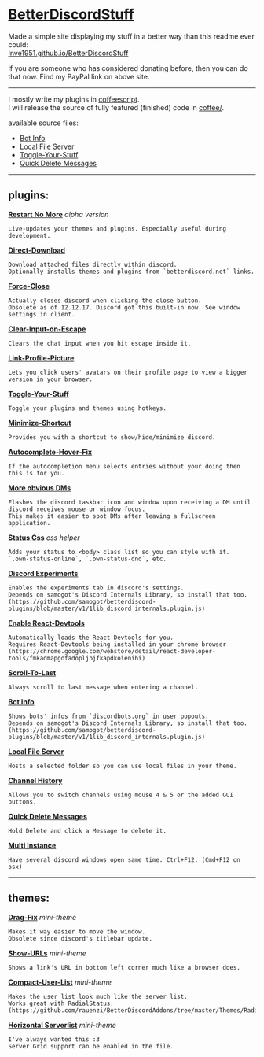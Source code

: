 # [BetterDiscordStuff](https://Inve1951.github.io/BetterDiscordStuff)

Made a simple site displaying my stuff in a better way than this readme ever could:<br/>
[Inve1951.github.io/BetterDiscordStuff](https://Inve1951.github.io/BetterDiscordStuff)

If you are someone who has considered donating before, then you can do that now. Find my PayPal link on above site.

------------------------

I mostly write my plugins in [coffeescript](http://coffeescript.org/).<br/>
I will release the source of fully featured (finished) code in [coffee/](coffee/).

available source files:
* [Bot Info](coffee/botInfo.plugin.coffee)
* [Local File Server](coffee/localFileServer.plugin.coffee)
* [Toggle-Your-Stuff](coffee/toggleYourStuff.plugin.coffee)
* [Quick Delete Messages](coffee/QuickDeleteMessages.plugin.coffee)

------------------------

## plugins:

  **[Restart No More](plugins/restartNoMore.plugin.js)** _alpha version_

    Live-updates your themes and plugins. Especially useful during development.

  **[Direct-Download](plugins/directDownload.plugin.js)**

    Download attached files directly within discord.
    Optionally installs themes and plugins from `betterdiscord.net` links.

  **[Force-Close](plugins/forceClose.plugin.js)**

    Actually closes discord when clicking the close button.
    Obsolete as of 12.12.17. Discord got this built-in now. See window settings in client.

  **[Clear-Input-on-Escape](plugins/clearInputOnEsc.plugin.js)**

    Clears the chat input when you hit escape inside it.

  **[Link-Profile-Picture](plugins/linkProfilePicture.plugin.js)**

    Lets you click users' avatars on their profile page to view a bigger version in your browser.

  **[Toggle-Your-Stuff](plugins/toggleYourStuff.plugin.js)**

    Toggle your plugins and themes using hotkeys.

  **[Minimize-Shortcut](plugins/minimizeShortcut.plugin.js)**

    Provides you with a shortcut to show/hide/minimize discord.

  **[Autocomplete-Hover-Fix](plugins/autocompleteHoverFix.plugin.js)**

    If the autocompletion menu selects entries without your doing then this is for you.

  **[More obvious DMs](plugins/moreObviousDMs.plugin.js)**

    Flashes the discord taskbar icon and window upon receiving a DM until discord receives mouse or window focus.
    This makes it easier to spot DMs after leaving a fullscreen application.

  **[Status Css](plugins/statusCss.plugin.js)** _css helper_

    Adds your status to <body> class list so you can style with it.
    `.own-status-online`, `.own-status-dnd`, etc.

  **[Discord Experiments](plugins/discordexperiments.plugin.js)**

    Enables the experiments tab in discord's settings.
    Depends on samogot's Discord Internals Library, so install that too. (https://github.com/samogot/betterdiscord-plugins/blob/master/v1/1lib_discord_internals.plugin.js)

  **[Enable React-Devtools](plugins/enableReactDevtools.plugin.js)**

    Automatically loads the React Devtools for you.
    Requires React-Devtools being installed in your chrome browser (https://chrome.google.com/webstore/detail/react-developer-tools/fmkadmapgofadopljbjfkapdkoienihi)

  **[Scroll-To-Last](plugins/scrollToLast.plugin.js)**

    Always scroll to last message when entering a channel.

  **[Bot Info](plugins/botInfo.plugin.js)**

    Shows bots' infos from `discordbots.org` in user popouts.
    Depends on samogot's Discord Internals Library, so install that too. (https://github.com/samogot/betterdiscord-plugins/blob/master/v1/1lib_discord_internals.plugin.js)

  **[Local File Server](plugins/localFileServer.plugin.js)**

    Hosts a selected folder so you can use local files in your theme.

  **[Channel History](plugins/channelHistory.plugin.js)**

    Allows you to switch channels using mouse 4 & 5 or the added GUI buttons.

  **[Quick Delete Messages](plugins/QuickDeleteMessages.plugin.js)**

    Hold Delete and click a Message to delete it.


  **[Multi Instance](plugins/MultiInstance.plugin.js)**

    Have several discord windows open same time. Ctrl+F12. (Cmd+F12 on osx)

------------------------

## themes:

  **[Drag-Fix](themes/dragfix.theme.css)** _mini-theme_

    Makes it way easier to move the window.
    Obsolete since discord's titlebar update.

  **[Show-URLs](/themes/showURLs.theme.css)** _mini-theme_

    Shows a link's URL in bottom left corner much like a browser does.

  **[Compact-User-List](/themes/compactUserList.theme.css)** _mini-theme_

    Makes the user list look much like the server list.
    Works great with RadialStatus. (https://github.com/rauenzi/BetterDiscordAddons/tree/master/Themes/RadialStatus)

  **[Horizontal Serverlist](/themes/horizontalServerlist.theme.css)** _mini-theme_

    I've always wanted this :3
    Server Grid support can be enabled in the file.
